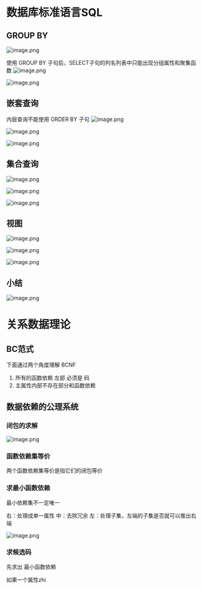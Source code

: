 # 数据库标准语言SQL
## GROUP BY
![image.png](https://bu.dusays.com/2023/09/30/651799198791e.png)


使用 GROUP BY 子句后，SELECT子句的列名列表中只能出现分组属性和聚集函数
![image.png](https://bu.dusays.com/2023/09/30/651795c94cf97.png)

![image.png](https://bu.dusays.com/2023/09/30/651798d8cf968.png)

## 嵌套查询
内层查询不能使用 ORDER BY 子句
![image.png](https://bu.dusays.com/2023/09/30/651799d91b340.png)

![image.png](https://bu.dusays.com/2023/09/30/6517a089ab763.png)

![image.png](https://bu.dusays.com/2023/09/30/6517a0453ffab.png)
## 集合查询
![image.png](https://bu.dusays.com/2023/09/30/6517a10243790.png)

![image.png](https://bu.dusays.com/2023/09/30/6517a1d16eeae.png)

![image.png](https://bu.dusays.com/2023/09/30/6517a37a6f797.png)

## 视图
![image.png](https://bu.dusays.com/2023/09/30/6517a53a4c4fe.png)


![image.png](https://bu.dusays.com/2023/09/30/6517a517b4f5f.png)

![image.png](https://bu.dusays.com/2023/09/30/6517a6401e0fe.png)

## 小结
![image.png](https://bu.dusays.com/2023/09/30/6517a6e45b141.png)

# 关系数据理论
## BC范式
下面通过两个角度理解 BCNF 
1. 所有的函数依赖 左部 必须是 码
2. 主属性内部不存在部分和函数依赖

## 数据依赖的公理系统
### 闭包的求解
![image.png](https://bu.dusays.com/2023/09/30/6517f74b74124.png)

### 函数依赖集等价
两个函数依赖集等价是指它们的闭包等价

### 求最小函数依赖 

最小依赖集不一定唯一

右：处理成单一属性
中：去除冗余
左：处理子集，左端的子集是否就可以推出右端

![image.png](https://bu.dusays.com/2023/09/30/6517fbe7663e5.png)

### 求候选码
先求出 最小函数依赖

如果一个属性zhi